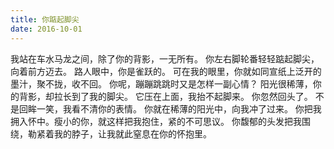 ```yaml
---
title: 你踮起脚尖
date: 2016-10-01
---
```


我站在车水马龙之间，除了你的背影，一无所有。
你左右脚轮番轻轻踮起脚尖，向着前方迈去。
路人眼中，你是雀跃的。
可在我的眼里，你就如同宣纸上泛开的墨汁，聚不拢，收不回。
你呢，蹦蹦跳跳时又是怎样一副心情？
阳光很稀薄，你的背影，却拉长到了我的脚尖。
它压在上面，我抬不起脚来。
你忽然回头了。
不是回眸一笑，我看不清你的表情。
你就在稀薄的阳光中，向我冲了过来。
你把我拥入怀中。瘦小的你，就这样把我抱住，紧的不可思议。
你馥郁的头发把我围绕，勒紧着我的脖子，让我就此窒息在你的怀抱里。

